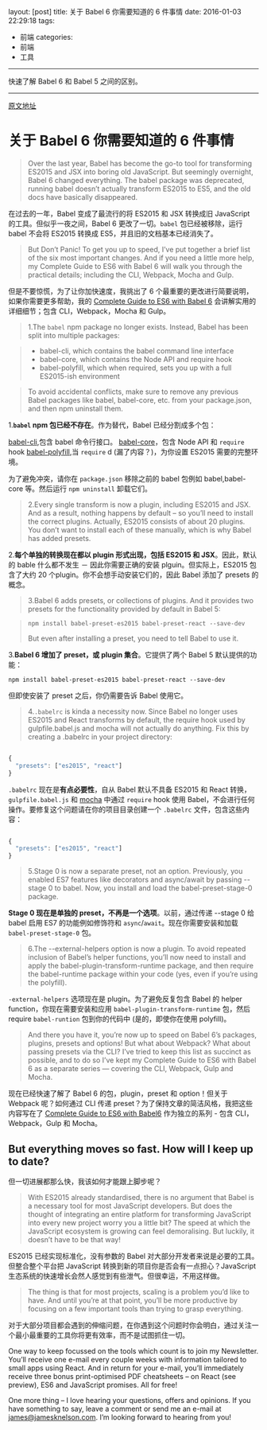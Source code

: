 
layout: [post]
title: 关于 Babel 6 你需要知道的 6 件事情
date: 2016-01-03 22:29:18
tags: 
- 前端
categories: 
- 前端
- 工具
---

快速了解 Babel 6 和 Babel 5 之间的区别。

<!-- more -->


---

[原文地址](http://jamesknelson.com/the-six-things-you-need-to-know-about-babel-6/)

# 关于 Babel 6 你需要知道的 6 件事情

> Over the last year, Babel has become the go-to tool for transforming ES2015 and JSX into boring old JavaScript. But seemingly overnight, Babel 6 changed everything. The babel package was deprecated, running babel doesn’t actually transform ES2015 to ES5, and the old docs have basically disappeared.

在过去的一年，Babel 变成了最流行的将 ES2015 和 JSX 转换成旧 JavaScript 的工具。但似乎一夜之间，Babel 6 更改了一切。`babel` 包已经被移除，运行 babel 不会将 ES2015 转换成 ES5，并且旧的文档基本已经消失了。

> But Don’t Panic! To get you up to speed, I’ve put together a brief list of the six most important changes. And if you need a little more help, my Complete Guide to ES6 with Babel 6 will walk you through the practical details; including the CLI, Webpack, Mocha and Gulp.

但是不要惊慌，为了让你加快速度，我挑出了 6 个最重要的更改进行简要说明，如果你需要更多帮助，我的 [Complete Guide to ES6 with Babel 6](http://jamesknelson.com/the-complete-guide-to-es6-with-babel-6/) 会讲解实用的详细细节；包含 CLI，Webpack，Mocha 和 Gulp。

> 1.The `babel` npm package no longer exists. Instead, Babel has been split into multiple packages:

> * babel-cli, which contains the babel command line interface
> * babel-core, which contains the Node API and require hook
> * babel-polyfill, which when required, sets you up with a full ES2015-ish environment

> To avoid accidental conflicts, make sure to remove any previous Babel packages like babel, babel-core, etc. from your package.json, and then npm uninstall them.

1.**`babel` npm 包已经不存在**。作为替代，Babel 已经分割成多个包：

[babel-cli](),包含 babel 命令行接口。
[babel-core]()，包含 Node API 和 `require` hook
[babel-polyfill](),当 `require` d (漏了内容？)，为你设置 ES2015 需要的完整环境。

为了避免冲突，请你在 `package.json` 移除之前的 babel 包例如 babel,babel-core 等。然后运行 `npm uninstall` 卸载它们。


> 2.Every single transform is now a plugin, including ES2015 and JSX. And as a result, nothing happens by default – so you’ll need to install the correct plugins. Actually, ES2015 consists of about 20 plugins. You don’t want to install each of these manually, which is why Babel has added presets.

2.**每个单独的转换现在都以 plugin 形式出现，包括 ES2015 和 JSX**。因此，默认的 bable 什么都不发生 － 因此你需要正确的安装 plguin。但实际上，ES2015 包含了大约 20 个plugin。你不会想手动安装它们的，因此 Babel 添加了 presets 的概念。

> 3.Babel 6 adds presets, or collections of plugins. And it provides two presets for the functionality provided by default in Babel 5:

>   `npm install babel-preset-es2015 babel-preset-react --save-dev`
>   
> But even after installing a preset, you need to tell Babel to use it.
 
3.**Babel 6 增加了 preset，或 plugin 集合**。它提供了两个 Babel 5 默认提供的功能：

`npm install babel-preset-es2015 babel-preset-react --save-dev`

但即使安装了 preset 之后，你仍需要告诉 Babel 使用它。



> 4.`.babelrc` is kinda a necessity now. Since Babel no longer uses ES2015 and React transforms by default, the require hook used by gulpfile.babel.js and mocha will not actually do anything. Fix this by creating a .babelrc in your project directory:

```javascript

{
  "presets": ["es2015", "react"]
}

```


`.babelrc` 现在是**有点必要性**，自从 Babel 默认不具备 ES2015 和 React 转换，`gulpfile.babel.js` 和 [mocha]() 中通过 `require` hook 使用 Babel，不会进行任何操作。要修复这个问题请在你的项目目录创建一个 `.babelrc` 文件，包含这些内容：

```javascript

{
  "presets": ["es2015", "react"]
}

```

> 5.Stage 0 is now a separate preset, not an option. Previously, you enabled ES7 features like decorators and async/await by passing --stage 0 to babel. Now, you install and load the babel-preset-stage-0 package.

**Stage 0 现在是单独的 preset，不再是一个选项**。以前，通过传递 --stage 0 给 babel 启用 ES7 的功能例如修饰符和 `async`/`await`。现在你需要安装和加载 `babel-preset-stage-0` 包。


> 6.The --external-helpers option is now a plugin. To avoid repeated inclusion of Babel’s helper functions, you’ll now need to install and apply the babel-plugin-transform-runtime package, and then require the babel-runtime package within your code (yes, even if you’re using the polyfill).

`-external-helpers` 选项现在是 plugin。为了避免反复包含 Babel 的 helper function，你现在需要安装和应用 `babel-plugin-transform-runtime` 包，然后 require `babel-runtion` 包到你的代码中 (是的，即使你在使用 polyfill)。


> And there you have it, you’re now up to speed on Babel 6’s packages, plugins, presets and options! But what about Webpack? What about passing presets via the CLI? I’ve tried to keep this list as succinct as possible, and to do so I’ve kept my Complete Guide to ES6 with Babel 6 as a separate series — covering the CLI, Webpack, Gulp and Mocha.

现在已经快速了解了 Babel 6 的包，plugin，preset 和 option！但关于 Webpack 呢？如何通过 CLI 传递 preset？为了保持文章的简洁风格，我把这些内容写在了 [Complete Guide to ES6 with Babel6](http://jamesknelson.com/the-complete-guide-to-es6-with-babel-6/) 作为独立的系列 - 包含 CLI，Webpack，Gulp 和 Mocha。

## But everything moves so fast. How will I keep up to date?

但一切进展都那么快，我该如何才能跟上脚步呢？



> With ES2015 already standardised, there is no argument that Babel is a necessary tool for most JavaScript developers. But does the thought of integrating an entire platform for transforming JavaScript into every new project worry you a little bit? The speed at which the JavaScript ecosystem is growing can feel demoralising. But luckily, it doesn’t have to be that way!
 
ES2015 已经实现标准化，没有参数的 Babel 对大部分开发者来说是必要的工具。但整合整个平台把 JavaScript 转换到新的项目你是否会有一点担心？JavaScript 生态系统的快速增长会然人感觉到有些泄气。但很幸运，不用这样做。


> The thing is that for most projects, scaling is a problem you’d like to have. And until you’re at that point, you’ll be more productive by focusing on a few important tools than trying to grasp everything.

对于大部分项目都会遇到的伸缩问题，在你遇到这个问题时你会明白，通过关注一个最小最重要的工具你将更有效率，而不是试图抓住一切。



One way to keep focussed on the tools which count is to join my Newsletter. You’ll receive one e-mail every couple weeks with information tailored to small apps using React. And in return for your e-mail, you’ll immediately receive three bonus print-optimised PDF cheatsheets – on React (see preview), ES6 and JavaScript promises. All for free!


One more thing – I love hearing your questions, offers and opinions. If you have something to say, leave a comment or send me an e-mail at james@jamesknelson.com. I’m looking forward to hearing from you!